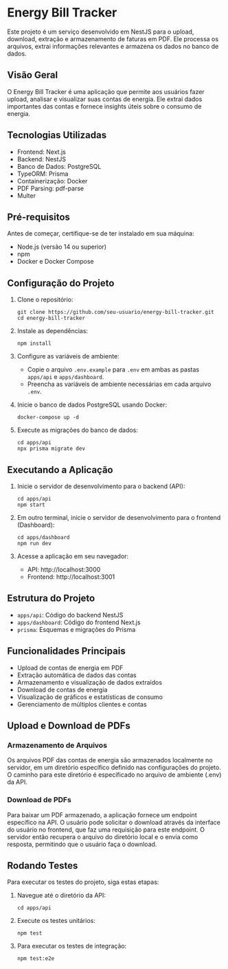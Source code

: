 # Energy Bill Tracker

Este projeto é um serviço desenvolvido em NestJS para o upload, download, extração e armazenamento de faturas em PDF. Ele processa os arquivos, extrai informações relevantes e armazena os dados no banco de dados.

## Visão Geral

O Energy Bill Tracker é uma aplicação que permite aos usuários fazer upload, analisar e visualizar suas contas de energia. Ele extrai dados importantes das contas e fornece insights úteis sobre o consumo de energia.

## Tecnologias Utilizadas

- Frontend: Next.js
- Backend: NestJS
- Banco de Dados: PostgreSQL
- TypeORM: Prisma
- Containerização: Docker
- PDF Parsing: pdf-parse
- Multer

## Pré-requisitos

Antes de começar, certifique-se de ter instalado em sua máquina:

- Node.js (versão 14 ou superior)
- npm
- Docker e Docker Compose

## Configuração do Projeto

1. Clone o repositório:
   ```
   git clone https://github.com/seu-usuario/energy-bill-tracker.git
   cd energy-bill-tracker
   ```

2. Instale as dependências:
   ```
   npm install
   ```

3. Configure as variáveis de ambiente:
   - Copie o arquivo `.env.example` para `.env` em ambas as pastas `apps/api` e `apps/dashboard`.
   - Preencha as variáveis de ambiente necessárias em cada arquivo `.env`.

4. Inicie o banco de dados PostgreSQL usando Docker:
   ```
   docker-compose up -d
   ```

5. Execute as migrações do banco de dados:
   ```
   cd apps/api
   npx prisma migrate dev
   ```

## Executando a Aplicação

1. Inicie o servidor de desenvolvimento para o backend (API):
   ```
   cd apps/api
   npm start
   ```

2. Em outro terminal, inicie o servidor de desenvolvimento para o frontend (Dashboard):
   ```
   cd apps/dashboard
   npm run dev
   ```

3. Acesse a aplicação em seu navegador:
   - API: http://localhost:3000
   - Frontend: http://localhost:3001

## Estrutura do Projeto

- `apps/api`: Código do backend NestJS
- `apps/dashboard`: Código do frontend Next.js
- `prisma`: Esquemas e migrações do Prisma

## Funcionalidades Principais

- Upload de contas de energia em PDF
- Extração automática de dados das contas
- Armazenamento e visualização de dados extraídos
- Download de contas de energia
- Visualização de gráficos e estatísticas de consumo
- Gerenciamento de múltiplos clientes e contas

## Upload e Download de PDFs

### Armazenamento de Arquivos
Os arquivos PDF das contas de energia são armazenados localmente no servidor, em um diretório específico definido nas configurações do projeto. O caminho para este diretório é especificado no arquivo de ambiente (.env) da API.

### Download de PDFs
Para baixar um PDF armazenado, a aplicação fornece um endpoint específico na API. O usuário pode solicitar o download através da interface do usuário no frontend, que faz uma requisição para este endpoint. O servidor então recupera o arquivo do diretório local e o envia como resposta, permitindo que o usuário faça o download.

## Rodando Testes

Para executar os testes do projeto, siga estas etapas:

1. Navegue até o diretório da API:
   ```
   cd apps/api
   ```

2. Execute os testes unitários:
   ```
   npm test
   ```

3. Para executar os testes de integração:
   ```
   npm test:e2e
   ```